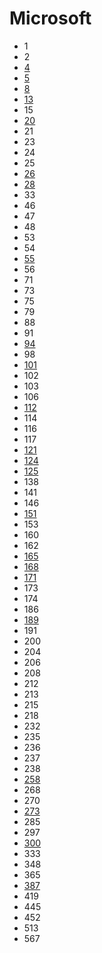 # Microsoft

- 1
- 2
- [4](../solutions/4.md)
- [5](../solutions/5.md)
- [8](../solutions/8.md)
- [13](../solutions/13.md)
- 15
- [20](../solutions/20.md)
- 21
- 23
- 24
- 25
- [26](../solutions/26.md)
- [28](../solutions/28.md)
- 33
- 46
- 47
- 48
- 53
- 54
- [55](../solutions/55.md)
- 56
- 71
- 73
- 75
- 79
- 88
- 91
- [94](../solutions/94.md)
- 98
- [101](../solutions/101.md)
- 102
- 103
- 106
- [112](../solutions/112.md)
- 114
- 116
- 117
- [121](../solutions/121.md)
- [124](../solutions/124.md)
- [125](../solutions/125.md)
- 138
- 141
- 146
- [151](../solutions/151.md)
- 153
- 160
- 162
- [165](../solutions/165.md)
- [168](../solutions/168.md)
- [171](../solutions/171.md)
- 173
- 174
- 186
- [189](../solutions/189.md)
- 191
- 200
- 204
- 206
- 208
- 212
- 213
- 215
- 218
- 232
- 235
- 236
- 237
- 238
- [258](../solutions/258.md)
- 268
- 270
- [273](../solutions/273.md)
- 285
- 297
- [300](../solutions/300.md)
- 333
- 348
- 365
- [387](../solutions/387.md)
- 419
- 445
- 452
- 513
- 567
